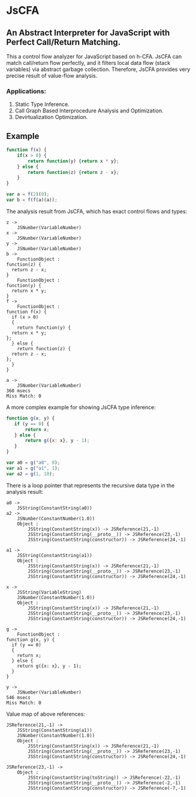 # JsCFA
## An Abstract Interpreter for JavaScript with Perfect Call/Return Matching.

This a control flow analyzer for JavaScript based on h-CFA.
JsCFA can match call/return flow perfectly, and it filters local data flow (stack variables) via abstract garbage collection.
Therefore, JsCFA provides very precise result of value-flow analysis. 

### Applications:
1. Static Type Inference.
2. Call Graph Based Interprocedure Analysis and Optimization. 
3. Devirtualization Optimization.

## Example  
```javascript
function f(x) {
    if(x > 0) {
        return function(y) {return x * y};
    } else {
        return function(z) {return z - x};
    }
}

var a = f(2)(0);
var b = f(f(a)(a));
```

The analysis result from JsCFA, which has exact control flows and types:
```
z -> 
    JSNumber(VariableNumber)
x -> 
    JSNumber(VariableNumber)
y -> 
    JSNumber(VariableNumber)
b -> 
    FunctionObject : 
function(z) {
  return z - x;
}
    FunctionObject : 
function(y) {
  return x * y;
}
f -> 
    FunctionObject : 
function f(x) {
  if (x > 0) 
  {
    return function(y) {
  return x * y;
};
  } else {
    return function(z) {
  return z - x;
};
  }
}

a -> 
    JSNumber(VariableNumber)
360 msecs
Miss Match: 0
```

A more complex example for showing JsCFA type inference:
 ```javascript
function g(x, y) {
    if (y == 0) {
        return x;
    } else {
        return g({x: x}, y - 1);
    }
}

var a0 = g("a0", 0);
var a1 = g("a1", 1);
var a2 = g(1, 10);
 ```
 
 There is a loop pointer that represents the recursive data type in the analysis result:
 ```
 a0 -> 
     JSString(ConstantString(a0))
 a2 -> 
     JSNumber(ConstantNumber(1.0))
     Object : 
         JSString(ConstantString(x)) -> JSReference(21,-1)
         JSString(ConstantString(__proto__)) -> JSReference(23,-1)
         JSString(ConstantString(constructor)) -> JSReference(24,-1)
 
 a1 -> 
     JSString(ConstantString(a1))
     Object : 
         JSString(ConstantString(x)) -> JSReference(21,-1)
         JSString(ConstantString(__proto__)) -> JSReference(23,-1)
         JSString(ConstantString(constructor)) -> JSReference(24,-1)
 
 x -> 
     JSString(VariableString)
     JSNumber(ConstantNumber(1.0))
     Object : 
         JSString(ConstantString(x)) -> JSReference(21,-1)
         JSString(ConstantString(__proto__)) -> JSReference(23,-1)
         JSString(ConstantString(constructor)) -> JSReference(24,-1)
 
 g -> 
     FunctionObject : 
 function g(x, y) {
   if (y == 0) 
   {
     return x;
   } else {
     return g({x: x}, y - 1);
   }
 }
 
 y -> 
     JSNumber(VariableNumber)
 546 msecs
 Miss Match: 0
 ```
 
 Value map of above references:
  ```
  JSReference(21,-1) ->
      JSString(ConstantString(a1))
      JSNumber(ConstantNumber(1.0))
      Object : 
          JSString(ConstantString(x)) -> JSReference(21,-1)
          JSString(ConstantString(__proto__)) -> JSReference(23,-1)
          JSString(ConstantString(constructor)) -> JSReference(24,-1)
          
  JSReference(23,-1) ->
      Object : 
          JSString(ConstantString(toString)) -> JSReference(-22,-1)
          JSString(ConstantString(__proto__)) -> JSReference(-2,-1)
          JSString(ConstantString(constructor)) -> JSReference(-7,-1)
  ```
